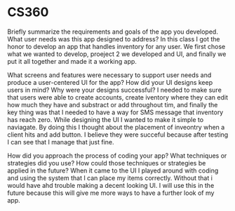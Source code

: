 # CS360
Briefly summarize the requirements and goals of the app you developed. What user needs was this app designed to address?
In this class I got the honor to develop an app that handles inventory for any user. We first chose what we wanted to develop, proeject 2 we developed and UI, and finally we put it all together and made it a working app.

What screens and features were necessary to support user needs and produce a user-centered UI for the app? How did your UI designs keep users in mind? Why were your designs successful?
I needed to make sure that users were able to create accounts, create iventory where they can edit how much they have and substract or add throughout tim, and finally the key thing was that I needed to have a way for SMS message that inventory has reach zero. While designing the UI I wanted to make it simple to naviagate. By doing this I thought about the placement of inveontry when a client hits and add button. I believe they were succeful because after testing I can see that I manage that just fine.


How did you approach the process of coding your app? What techniques or strategies did you use? How could those techniques or strategies be applied in the future?
When it came to the UI I played around with coding and using the system that I can place my items correctly. Without that i would have ahd trouble making a decent looking UI. I will use this in the future because this will give me more ways to have a further look of my app. 

